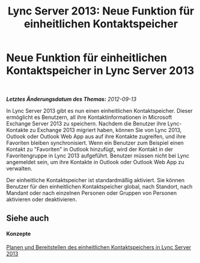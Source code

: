 ﻿---
title: 'Lync Server 2013: Neue Funktion für einheitlichen Kontaktspeicher'
TOCTitle: Neue Funktion für einheitlichen Kontaktspeicher
ms:assetid: 6003405d-08f6-4cfc-afda-3d9f6ebc91a5
ms:mtpsurl: https://technet.microsoft.com/de-de/library/JJ204947(v=OCS.15)
ms:contentKeyID: 49294161
ms.date: 05/19/2016
mtps_version: v=OCS.15
ms.translationtype: HT
---

# Neue Funktion für einheitlichen Kontaktspeicher in Lync Server 2013

 

_**Letztes Änderungsdatum des Themas:** 2012-09-13_

In Lync Server 2013 gibt es nun einen einheitlichen Kontaktspeicher. Dieser ermöglicht es Benutzern, all ihre Kontaktinformationen in Microsoft Exchange Server 2013 zu speichern. Nachdem die Benutzer ihre Lync-Kontakte zu Exchange 2013 migriert haben, können Sie von Lync 2013, Outlook oder Outlook Web App aus auf ihre Kontakte zugreifen, und ihre Favoriten bleiben synchronisiert. Wenn ein Benutzer zum Beispiel einen Kontakt zu "Favoriten" in Outlook hinzufügt, wird der Kontakt in der Favoritengruppe in Lync 2013 aufgeführt. Benutzer müssen nicht bei Lync angemeldet sein, um ihre Kontakte in Outlook oder Outlook Web App zu verwalten.

Der einheitliche Kontaktspeicher ist standardmäßig aktiviert. Sie können Benutzer für den einheitlichen Kontaktspeicher global, nach Standort, nach Mandant oder nach einzelnen Personen oder Gruppen von Personen aktivieren oder deaktivieren.

## Siehe auch

#### Konzepte

[Planen und Bereitstellen des einheitlichen Kontaktspeichers in Lync Server 2013](lync-server-2013-planning-and-deploying-unified-contact-store.md)

